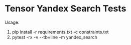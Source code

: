 # Tensor Yandex Search Tests
Usage: 
1. pip install -r requirements.txt -c constraints.txt
2. pytest -rx -v --tb=line -m yandex_search
